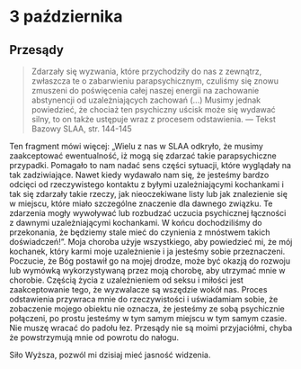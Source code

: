 
# 3 października

## Przesądy

> Zdarzały się wyzwania, które przychodziły do nas z zewnątrz, zwłaszcza te o zabarwieniu parapsychicznym, czuliśmy się znowu zmuszeni do poświęcenia całej naszej energii na zachowanie abstynencji od uzależniających zachowań (...) Musimy jednak powiedzieć, że chociaż ten psychiczny uścisk może się wydawać silny, to on także ustępuje wraz z procesem odstawienia. — Tekst Bazowy SLAA, str. 144-145

Ten fragment mówi więcej: „Wielu z nas w SLAA odkryło, że musimy zaakceptować ewentualność, iż mogą się zdarzać takie parapsychiczne przypadki. Pomagało to nam nadać sens części sytuacji, które wyglądały na tak zadziwiające. Nawet kiedy wydawało nam się, że jesteśmy bardzo odcięci od rzeczywistego kontaktu z byłymi uzależniającymi kochankami i tak się zdarzały takie rzeczy, jak nieoczekiwane listy lub jak znalezienie się w miejscu, które miało szczególne znaczenie dla dawnego związku. Te zdarzenia mogły wywoływać lub rozbudzać uczucia psychicznej łączności z dawnymi uzależniającymi kochankami. W końcu dochodziliśmy do przekonania, że będziemy stale mieć do czynienia z mnóstwem takich doświadczeń!”. Moja choroba użyje wszystkiego, aby powiedzieć mi, że mój kochanek, który karmi moje uzależnienie i ja jesteśmy sobie przeznaczeni. Poczucie, że Bóg postawił go na mojej drodze, może być okazją do rozwoju lub wymówką wykorzystywaną przez moją chorobę, aby utrzymać mnie w chorobie. Częścią życia z uzależnieniem od seksu i miłości jest zaakceptowanie tego, że wyzwalacze są wszędzie wokół nas. Proces odstawienia przywraca mnie do rzeczywistości i uświadamiam sobie, że zobaczenie mojego obiektu nie oznacza, że ​​jesteśmy ze sobą psychicznie połączeni, po prostu jesteśmy w tym samym miejscu w tym samym czasie. Nie muszę wracać do padołu łez. Przesądy nie są moimi przyjaciółmi, chyba że powstrzymują mnie od powrotu do nałogu.

Siło Wyższa, pozwól mi dzisiaj mieć jasność widzenia.
